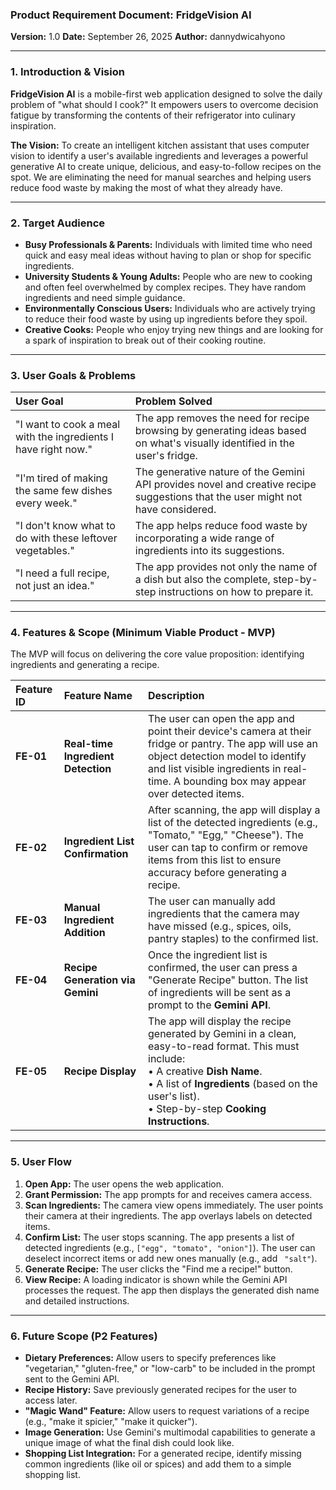 ### **Product Requirement Document: FridgeVision AI**

**Version:** 1.0
**Date:** September 26, 2025
**Author:** dannydwicahyono

---

### **1. Introduction & Vision**

**FridgeVision AI** is a mobile-first web application designed to solve the daily problem of "what should I cook?" It empowers users to overcome decision fatigue by transforming the contents of their refrigerator into culinary inspiration.

**The Vision:** To create an intelligent kitchen assistant that uses computer vision to identify a user's available ingredients and leverages a powerful generative AI to create unique, delicious, and easy-to-follow recipes on the spot. We are eliminating the need for manual searches and helping users reduce food waste by making the most of what they already have.

---

### **2. Target Audience**

- **Busy Professionals & Parents:** Individuals with limited time who need quick and easy meal ideas without having to plan or shop for specific ingredients.
- **University Students & Young Adults:** People who are new to cooking and often feel overwhelmed by complex recipes. They have random ingredients and need simple guidance.
- **Environmentally Conscious Users:** Individuals who are actively trying to reduce their food waste by using up ingredients before they spoil.
- **Creative Cooks:** People who enjoy trying new things and are looking for a spark of inspiration to break out of their cooking routine.

---

### **3. User Goals & Problems**

| User Goal                                                      | Problem Solved                                                                                                                  |
| :------------------------------------------------------------- | :------------------------------------------------------------------------------------------------------------------------------ |
| "I want to cook a meal with the ingredients I have right now." | The app removes the need for recipe browsing by generating ideas based on what's visually identified in the user's fridge.      |
| "I'm tired of making the same few dishes every week."          | The generative nature of the Gemini API provides novel and creative recipe suggestions that the user might not have considered. |
| "I don't know what to do with these leftover vegetables."      | The app helps reduce food waste by incorporating a wide range of ingredients into its suggestions.                              |
| "I need a full recipe, not just an idea."                      | The app provides not only the name of a dish but also the complete, step-by-step instructions on how to prepare it.             |

---

### **4. Features & Scope (Minimum Viable Product - MVP)**

The MVP will focus on delivering the core value proposition: identifying ingredients and generating a recipe.

| Feature ID | Feature Name                       | Description                                                                                                                                                                                                                                         |
| :--------- | :--------------------------------- | :-------------------------------------------------------------------------------------------------------------------------------------------------------------------------------------------------------------------------------------------------- |
| **FE-01**  | **Real-time Ingredient Detection** | The user can open the app and point their device's camera at their fridge or pantry. The app will use an object detection model to identify and list visible ingredients in real-time. A bounding box may appear over detected items.               |
| **FE-02**  | **Ingredient List Confirmation**   | After scanning, the app will display a list of the detected ingredients (e.g., "Tomato," "Egg," "Cheese"). The user can tap to confirm or remove items from this list to ensure accuracy before generating a recipe.                                |
| **FE-03**  | **Manual Ingredient Addition**     | The user can manually add ingredients that the camera may have missed (e.g., spices, oils, pantry staples) to the confirmed list.                                                                                                                   |
| **FE-04**  | **Recipe Generation via Gemini**   | Once the ingredient list is confirmed, the user can press a "Generate Recipe" button. The list of ingredients will be sent as a prompt to the **Gemini API**.                                                                                       |
| **FE-05**  | **Recipe Display**                 | The app will display the recipe generated by Gemini in a clean, easy-to-read format. This must include: <br> • A creative **Dish Name**. <br> • A list of **Ingredients** (based on the user's list). <br> • Step-by-step **Cooking Instructions**. |

---

### **5. User Flow**

1.  **Open App:** The user opens the web application.
2.  **Grant Permission:** The app prompts for and receives camera access.
3.  **Scan Ingredients:** The camera view opens immediately. The user points their camera at their ingredients. The app overlays labels on detected items.
4.  **Confirm List:** The user stops scanning. The app presents a list of detected ingredients (e.g., `["egg", "tomato", "onion"]`). The user can deselect incorrect items or add new ones manually (e.g., add ` "salt"`).
5.  **Generate Recipe:** The user clicks the "Find me a recipe\!" button.
6.  **View Recipe:** A loading indicator is shown while the Gemini API processes the request. The app then displays the generated dish name and detailed instructions.

---

### **6. Future Scope (P2 Features)**

- **Dietary Preferences:** Allow users to specify preferences like "vegetarian," "gluten-free," or "low-carb" to be included in the prompt sent to the Gemini API.
- **Recipe History:** Save previously generated recipes for the user to access later.
- **"Magic Wand" Feature:** Allow users to request variations of a recipe (e.g., "make it spicier," "make it quicker").
- **Image Generation:** Use Gemini's multimodal capabilities to generate a unique image of what the final dish could look like.
- **Shopping List Integration:** For a generated recipe, identify missing common ingredients (like oil or spices) and add them to a simple shopping list.

